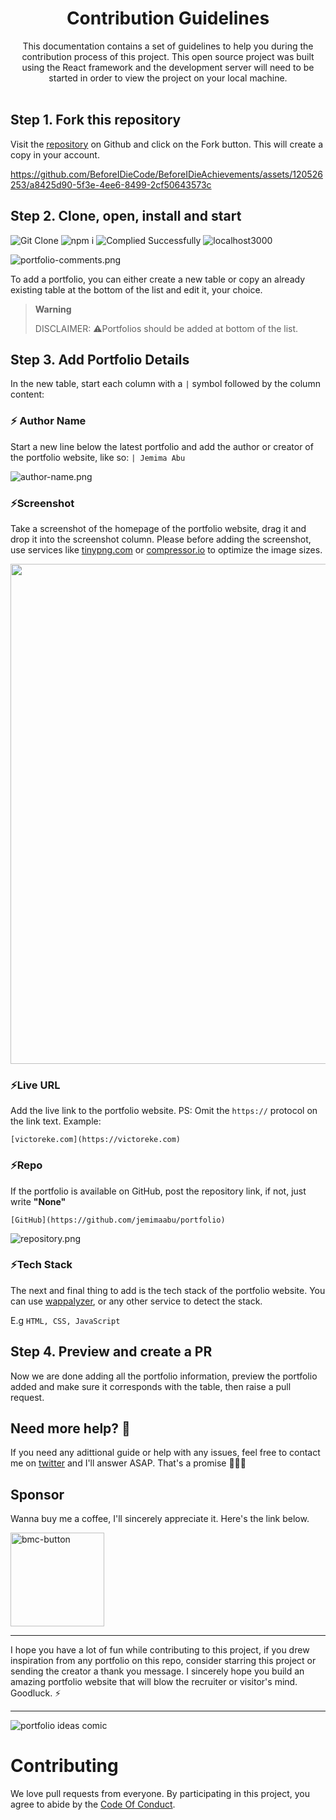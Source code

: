 <div align="center">
  <h1>Contribution Guidelines</h1>
  This documentation contains a set of guidelines to help you during the contribution process of this project. This open source project was built using the React framework and the development server will need to be started in order to view the project on your local machine.
</div>
<br>

## Step 1. Fork this repository
Visit the [repository](https://github.com/BeforeIDieCode/BeforeIDieAchievements) on Github and click on the Fork button. This will create a copy in your account.


https://github.com/BeforeIDieCode/BeforeIDieAchievements/assets/120526253/a8425d90-5f3e-4ee6-8499-2cf50643573c


## Step 2. Clone, open, install and start
![Git Clone](https://github.com/BeforeIDieCode/BeforeIDieAchievements/assets/120526253/4545703b-5803-4f60-96d1-b00b8f3f18a1)
![npm i](https://github.com/BeforeIDieCode/BeforeIDieAchievements/assets/120526253/645f3bad-701d-42ff-ba8d-c0753d272687)
![Complied Successfully](https://github.com/BeforeIDieCode/BeforeIDieAchievements/assets/120526253/20378a7b-9da0-4373-aeeb-f4affa4a6615)
![localhost3000](https://github.com/BeforeIDieCode/BeforeIDieAchievements/assets/120526253/b4d739ce-d89d-4383-8faf-883625951182)


![portfolio-comments.png](https://cdn.hashnode.com/res/hashnode/image/upload/v1650538444320/u2D5Yjfpv.png)

To add a portfolio, you can either create a new table or copy an already existing table at the bottom of the list and edit it, your choice.

> **Warning**
>
> DISCLAIMER: ⚠️Portfolios should be added at bottom of the list.

## Step 3. Add Portfolio Details
In the new table, start each column with a `|` symbol followed by the column content:

### ⚡ Author Name
Start a new line below the latest portfolio and add the author or creator of the portfolio website, like so: `| Jemima Abu`

![author-name.png](https://cdn.hashnode.com/res/hashnode/image/upload/v1650538578159/kX0S0PKsB.png)

### ⚡Screenshot
Take a screenshot of the homepage of the portfolio website, drag it and drop it into the screenshot column. Please before adding the screenshot, use services like [tinypng.com](https://tinypng.com) or [compressor.io](https://compressor.io) to optimize the image sizes.

<img src="https://cdn.hashnode.com/res/hashnode/image/upload/v1650495714252/NSLTPxLxe.gif" width="800px">

### ⚡Live URL
Add the live link to the portfolio website. PS: Omit the `https://` protocol on the link text.
Example:

```
[victoreke.com](https://victoreke.com)
```
<!-- ![live-url.gif](https://cdn.hashnode.com/res/hashnode/image/upload/v1650498090936/9SxKjCC54.gif) -->

### ⚡Repo
If the portfolio is available on GitHub, post the repository link, if not, just write **"None"**

`[GitHub](https://github.com/jemimaabu/portfolio)`

![repository.png](https://cdn.hashnode.com/res/hashnode/image/upload/v1650498457473/89BPbVRg0.png)

### ⚡Tech Stack
The next and final thing to add is the tech stack of the portfolio website. You can use [wappalyzer](https://wappalyzer.com), or any other service to detect the stack.

E.g `HTML, CSS, JavaScript`

## Step 4. Preview and create a PR
Now we are done adding all the portfolio information, preview the portfolio added and make sure it corresponds with the table, then raise a pull request.

## Need more help? 🤔
If you need any adittional guide or help with any issues, feel free to contact me on [twitter](https://twitter.com/victorekea) and I'll answer ASAP. That's a promise 🤝🏽😊

## Sponsor
Wanna buy me a coffee, I'll sincerely appreciate it. Here's the link below.

<a href="https://www.buymeacoffee.com/evavic44">
 <img width="150px" alt="bmc-button" src="https://user-images.githubusercontent.com/62628408/127788747-8850d386-fc61-4fff-b18f-8c5ee597be34.png">
</a>

<hr>
I hope you have a lot of fun while contributing to this project, if you drew inspiration from any portfolio on this repo, consider starring this project or sending the creator a thank you message. I sincerely hope you build an amazing portfolio website that will blow the recruiter or visitor's mind. Goodluck. ⚡

<hr>
<img src="https://user-images.githubusercontent.com/62628408/163662723-96f828c7-a971-473a-83a0-33d23a0f7efe.png" alt="portfolio ideas comic">

# Contributing

We love pull requests from everyone. By participating in this project, you
agree to abide by the [Code Of Conduct](https://github.com/BeforeIDieCode/BeforeIDieAchievements/blob/main/CODE_OF_CONDUCT.md).
